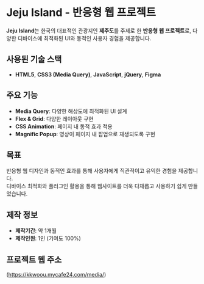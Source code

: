 # Jeju Island - 반응형 웹 프로젝트

**Jeju Island**는 한국의 대표적인 관광지인 **제주도**를 주제로 한 **반응형 웹 프로젝트**로, 
다양한 디바이스에 최적화된 UI와 동적인 사용자 경험을 제공합니다.

## 사용된 기술 스택
- **HTML5**, **CSS3 (Media Query)**, **JavaScript**, **jQuery**, **Figma**

## 주요 기능
- **Media Query**: 다양한 해상도에 최적화된 UI 설계
- **Flex & Grid**: 다양한 레이아웃 구현
- **CSS Animation**: 페이지 내 동적 효과 적용
- **Magnific Popup**: 영상이 페이지 내 팝업으로 재생되도록 구현

## 목표
반응형 웹 디자인과 동적인 효과를 통해 사용자에게 직관적이고 유익한 경험을 제공합니다.  
디바이스 최적화와 플러그인 활용을 통해 웹사이트를 더욱 다채롭고 사용하기 쉽게 만들었습니다.

## 제작 정보
- **제작기간**: 약 1개월
- **제작인원**: 1인 (기여도 100%)

## 프로젝트 웹 주소
(https://kkwoou.mycafe24.com/media/)